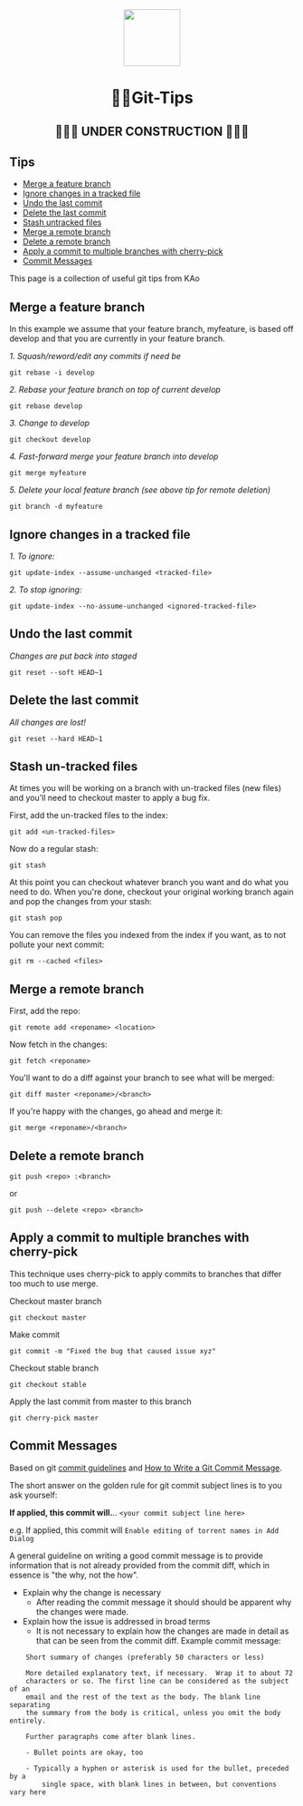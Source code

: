 <div align="center">
<img style="width: 100px;height: 100px;margin: auto;" src="https://avatars2.githubusercontent.com/u/62488287?s=200&amp;v=4">

# 🐱‍💻Git-Tips
## 🚧🚧🚧 UNDER CONSTRUCTION 🚧🚧🚧


</div>

## Tips

- [Merge a feature branch](#merge-a-feature-branch)
- [Ignore changes in a tracked file](#Ignore-changes-in-a-tracked-file)
- [Undo the last commit](#Undo-the-last-commit)
- [Delete the last commit](#Delete-the-last-commit)
- [Stash untracked files](#Stash-untracked-files)
- [Merge a remote branch](#Merge-a-remote-branch)
- [Delete a remote branch](#Delete-a-remote-branch)
- [Apply a commit to multiple branches with cherry-pick](#Apply-a-commit-to-multiple-branches-with-cherry-pick)
- [Commit Messages](#Commit-Messages)

This page is a collection of useful git tips from KAo

## Merge a feature branch
In this example we assume that your feature branch, myfeature, is based off develop and that you are currently in your feature branch.

*1. Squash/reword/edit any commits if need be*

    git rebase -i develop
*2. Rebase your feature branch on top of current develop*

    git rebase develop
*3. Change to develop*

    git checkout develop
*4. Fast-forward merge your feature branch into develop*

    git merge myfeature
*5. Delete your local feature branch (see above tip for remote deletion)*

    git branch -d myfeature

## Ignore changes in a tracked file 
*1. To ignore:*

    git update-index --assume-unchanged <tracked-file>

*2. To stop ignoring:*

    git update-index --no-assume-unchanged <ignored-tracked-file>

## Undo the last commit
*Changes are put back into staged*

    git reset --soft HEAD~1

## Delete the last commit
*All changes are lost!*

    git reset --hard HEAD~1

## Stash un-tracked files
At times you will be working on a branch with un-tracked files (new files) and you'll need to checkout master to apply a bug fix.

First, add the un-tracked files to the index:

    git add <un-tracked-files>

Now do a regular stash:

    git stash

At this point you can checkout whatever branch you want and do what you need to do. When you're done, checkout your original working branch again and pop the changes from your stash:

    git stash pop

You can remove the files you indexed from the index if you want, as to not pollute your next commit:

    git rm --cached <files>


## Merge a remote branch
First, add the repo:

    git remote add <reponame> <location>

Now fetch in the changes:

    git fetch <reponame>

You'll want to do a diff against your branch to see what will be merged:

    git diff master <reponame>/<branch>

If you're happy with the changes, go ahead and merge it:

    git merge <reponame>/<branch>

## Delete a remote branch

    git push <repo> :<branch>

or

    git push --delete <repo> <branch>

## Apply a commit to multiple branches with cherry-pick
This technique uses cherry-pick to apply commits to branches that differ too much to use merge.

Checkout master branch

    git checkout master

Make commit

    git commit -m "Fixed the bug that caused issue xyz"

Checkout stable branch

    git checkout stable

Apply the last commit from master to this branch

    git cherry-pick master

## Commit Messages
Based on ​git [commit guidelines](https://git-scm.com/book/en/v2/Distributed-Git-Contributing-to-a-Project#Commit-Guidelines) and ​[How to Write a Git Commit Message](./how-to-write-commit.md).

The short answer on the golden rule for git commit subject lines is to you ask yourself:

**If applied, this commit will.**.. `<your commit subject line here>`

e.g. If applied, this commit will `Enable editing of torrent names in Add Dialog`

A general guideline on writing a good commit message is to provide information that is not already provided from the commit diff, which in essence is "the why, not the how".

* Explain why the change is necessary
    *  After reading the commit message it should should be apparent why the changes were made.
* Explain how the issue is addressed in broad terms
    *  It is not necessary to explain how the changes are made in detail as that can be seen from the commit diff.
Example commit message:
```
    Short summary of changes (preferably 50 characters or less)

    More detailed explanatory text, if necessary.  Wrap it to about 72
    characters or so. The first line can be considered as the subject of an
    email and the rest of the text as the body. The blank line separating
    the summary from the body is critical, unless you omit the body entirely.

    Further paragraphs come after blank lines.

    - Bullet points are okay, too

    - Typically a hyphen or asterisk is used for the bullet, preceded by a
        single space, with blank lines in between, but conventions vary here
```